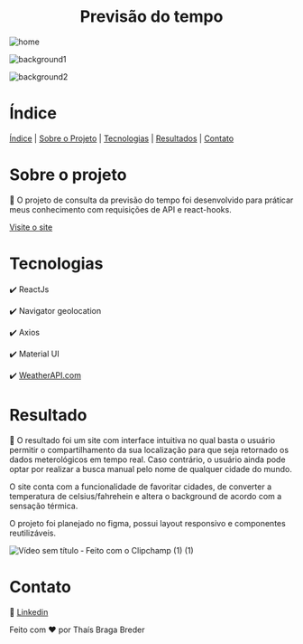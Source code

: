 <h1 align="center"> Previsão do tempo </h1>

![home](https://user-images.githubusercontent.com/99916975/216715329-fc8ce638-0303-4ee9-b095-c8f0ef8a2915.png)

![background1](https://user-images.githubusercontent.com/99916975/216689965-952714b8-4ebb-44fa-86b1-204956539eac.png)

![background2](https://user-images.githubusercontent.com/99916975/216715341-7b574912-2b50-4490-b0bf-fa44a21a4f72.png)

#  Índice 
  
  [Índice](#índice) | [Sobre o Projeto](#sobre-o-projeto) | [Tecnologias](#tecnologias)  | [Resultados](#resultado) | [Contato](#contato)

# Sobre o projeto 
 🔎 O projeto de consulta da previsão do tempo foi desenvolvido para práticar meus conhecimento com requisições de API e react-hooks.
 
  [Visite o site](https://weather-forecast-react-thaisbbreder.vercel.app/)
   
 # Tecnologias  
 ✔️ ReactJs
 
 ✔️ Navigator geolocation
 
 ✔️ Axios
 
 ✔️ Material UI
 
 ✔️ <a href="https://www.weatherapi.com/" title="Free Weather API">WeatherAPI.com</a>
 

# Resultado 
🚀  O resultado foi um site com interface intuitiva no qual basta o usuário permitir o compartilhamento da sua localização para que seja retornado os dados meterológicos em tempo real. Caso contrário, o usuário ainda pode optar por realizar a busca manual pelo nome de qualquer cidade do mundo. 
 
 O site conta com a funcionalidade de favoritar cidades, de converter a temperatura de celsius/fahrehein e altera o background de acordo com a sensação térmica.
 
 O projeto foi planejado no figma, possui layout responsivo e componentes reutilizáveis. 
 
 ![Vídeo sem título ‐ Feito com o Clipchamp (1) (1)](https://user-images.githubusercontent.com/99916975/216718323-ee7a1725-d166-4e90-a371-11af2beae8b4.gif)

# Contato  
🤝  [Linkedin](https://www.linkedin.com/in/thaisbbreder/)

Feito com ❤️ por Thaís Braga Breder



